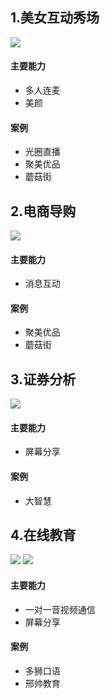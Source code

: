 ## 1.美女互动秀场

![](http://imgcache.tce.fsphere.cn/static/mccdn.qcloud.com/static/img/4e63467845a796a77c45e8fd3e70b3a7/image.jpg)

#### 主要能力
- 多人连麦
- 美颜

#### 案例
- 光圈直播
- 聚美优品
- 蘑菇街

## 2.电商导购

![](http://imgcache.tce.fsphere.cn/static/mccdn.qcloud.com/static/img/274c82b8a9a6383471c25ff330f6dc33/image.png)

#### 主要能力
- 消息互动

#### 案例
- 聚美优品
- 蘑菇街

## 3.证券分析

![](http://imgcache.tce.fsphere.cn/static/mccdn.qcloud.com/static/img/1de145ec1a37c1927efab932e0516f6a/image.png)

#### 主要能力
- 屏幕分享

#### 案例
- 大智慧

## 4.在线教育

![](http://imgcache.tce.fsphere.cn/static/mccdn.qcloud.com/static/img/bfffa6de16414e6738ebd0a3c64a8beb/image.jpg)
![](http://imgcache.tce.fsphere.cn/static/mccdn.qcloud.com/static/img/9ca8af41a3048a7a43a3f33e0a1870f6/image.png)

#### 主要能力
- 一对一音视频通信
- 屏幕分享

#### 案例
- 多狮口语
- 邢帅教育